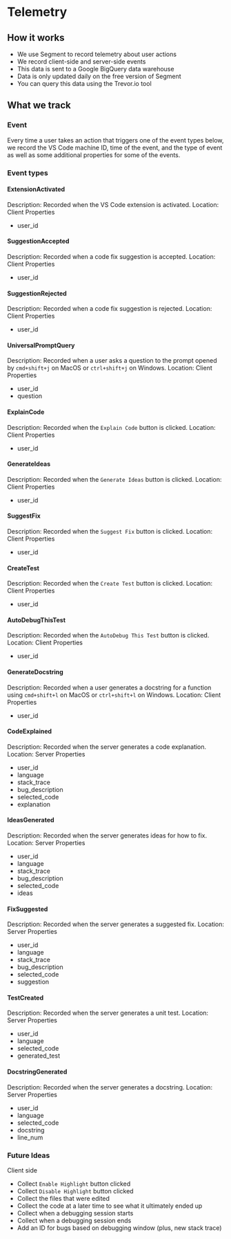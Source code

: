 # Telemetry

## How it works

- We use Segment to record telemetry about user actions
- We record client-side and server-side events
- This data is sent to a Google BigQuery data warehouse
- Data is only updated daily on the free version of Segment
- You can query this data using the Trevor.io tool

## What we track

### Event

Every time a user takes an action that triggers one of the event types below,
we record the VS Code machine ID, time of the event, and the type of event as
well as some additional properties for some of the events.

### Event types

#### ExtensionActivated

Description: Recorded when the VS Code extension is activated.
Location: Client
Properties
- user_id

#### SuggestionAccepted

Description: Recorded when a code fix suggestion is accepted.
Location: Client
Properties
- user_id

#### SuggestionRejected

Description: Recorded when a code fix suggestion is rejected.
Location: Client
Properties
- user_id

#### UniversalPromptQuery

Description: Recorded when a user asks a question to the prompt opened by `cmd+shift+j` 
on MacOS or `ctrl+shift+j` on Windows.
Location: Client
Properties
- user_id
- question

#### ExplainCode

Description: Recorded when the `Explain Code` button is clicked.
Location: Client
Properties
- user_id

#### GenerateIdeas

Description: Recorded when the `Generate Ideas` button is clicked.
Location: Client
Properties
- user_id

#### SuggestFix

Description: Recorded when the `Suggest Fix` button is clicked.
Location: Client
Properties
- user_id

#### CreateTest

Description: Recorded when the `Create Test` button is clicked.
Location: Client
Properties
- user_id

#### AutoDebugThisTest

Description: Recorded when the `AutoDebug This Test` button is clicked.
Location: Client
Properties
- user_id

#### GenerateDocstring

Description: Recorded when a user generates a docstring for a function
using `cmd+shift+l` on MacOS or `ctrl+shift+l` on Windows.
Location: Client
Properties
- user_id

#### CodeExplained

Description: Recorded when the server generates a code explanation.
Location: Server
Properties
- user_id
- language
- stack_trace
- bug_description
- selected_code
- explanation

#### IdeasGenerated

Description: Recorded when the server generates ideas for how to fix.
Location: Server
Properties
- user_id
- language
- stack_trace
- bug_description
- selected_code
- ideas

#### FixSuggested

Description: Recorded when the server generates a suggested fix.
Location: Server
Properties
- user_id
- language
- stack_trace
- bug_description
- selected_code
- suggestion

#### TestCreated

Description: Recorded when the server generates a unit test.
Location: Server
Properties
- user_id
- language
- selected_code
- generated_test

#### DocstringGenerated

Description: Recorded when the server generates a docstring.
Location: Server
Properties
- user_id
- language
- selected_code
- docstring
- line_num

### Future Ideas

Client side
- Collect `Enable Highlight` button clicked
- Collect `Disable Highlight` button clicked
- Collect the files that were edited
- Collect the code at a later time to see what it ultimately ended up
- Collect when a debugging session starts
- Collect when a debugging session ends
- Add an ID for bugs based on debugging window (plus, new stack trace)
